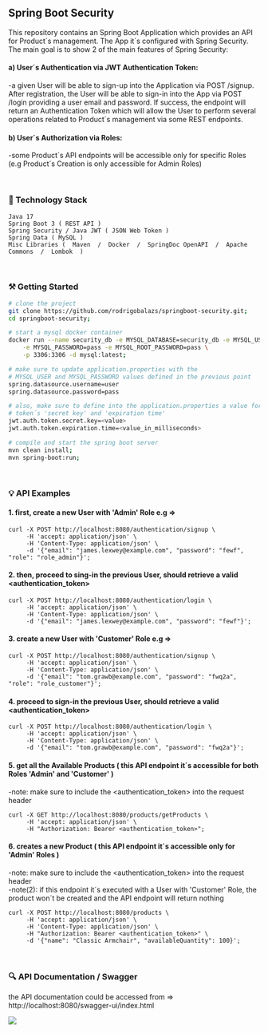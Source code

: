 ## Spring Boot Security
This repository contains an Spring Boot Application which provides an API for Product´s management.
The App it´s configured with Spring Security. The main goal is to show 2 of the main features of Spring Security:<br/>
#### a) User´s Authentication via JWT Authentication Token:
-a given User will be able to sign-up into the Application via POST /signup. After registration, the User will be able
to sign-in into the App via POST /login providing a user email and password. If success, the endpoint will return an
Authentication Token which will allow the User to perform several operations related to Product´s management via some
REST endpoints.
#### b) User´s Authorization via Roles:
-some Product´s API endpoints will be accessible only for specific Roles (e.g Product´s Creation is only accessible for Admin Roles)

<br/>

### 🔧 Technology Stack

```
Java 17
Spring Boot 3 ( REST API )
Spring Security / Java JWT ( JSON Web Token )
Spring Data ( MySQL )
Misc Libraries (  Maven  /  Docker  /  SpringDoc OpenAPI  /  Apache Commons  /  Lombok  )
```

<br/>

### ⚒️ Getting Started

```bash
# clone the project
git clone https://github.com/rodrigobalazs/springboot-security.git;
cd springboot-security;

# start a mysql docker container
docker run --name security_db -e MYSQL_DATABASE=security_db -e MYSQL_USER=user \
    -e MYSQL_PASSWORD=pass -e MYSQL_ROOT_PASSWORD=pass \
    -p 3306:3306 -d mysql:latest;

# make sure to update application.properties with the
# MYSQL_USER and MYSQL_PASSWORD values defined in the previous point
spring.datasource.username=user
spring.datasource.password=pass

# also, make sure to define into the application.properties a value for the authentication 
# token´s 'secret key' and 'expiration time'
jwt.auth.token.secret.key=<value>
jwt.auth.token.expiration.time=<value_in_milliseconds>

# compile and start the spring boot server
mvn clean install;
mvn spring-boot:run;
```

<br/>

### 💡 API Examples

#### 1. first, create a new User with 'Admin' Role e.g =>
```
curl -X POST http://localhost:8080/authentication/signup \
     -H 'accept: application/json' \
     -H 'Content-Type: application/json' \
     -d '{"email": "james.lexwey@example.com", "password": "fewf", "role": "role_admin"}';
```

#### 2. then, proceed to sing-in the previous User, should retrieve a valid <authentication_token>
```
curl -X POST http://localhost:8080/authentication/login \
     -H 'accept: application/json' \
     -H 'Content-Type: application/json' \
     -d '{"email": "james.lexwey@example.com", "password": "fewf"}';
```

#### 3. create a new User with 'Customer' Role e.g =>
```
curl -X POST http://localhost:8080/authentication/signup \
     -H 'accept: application/json' \
     -H 'Content-Type: application/json' \
     -d '{"email": "tom.grawb@example.com", "password": "fwq2a", "role": "role_customer"}';
```

#### 4. proceed to sign-in the previous User, should retrieve a valid <authentication_token>
```
curl -X POST http://localhost:8080/authentication/login \
     -H 'accept: application/json' \
     -H 'Content-Type: application/json' \
     -d '{"email": "tom.grawb@example.com", "password": "fwq2a"}';
```

#### 5. get all the Available Products ( this API endpoint it´s accessible for both Roles 'Admin' and 'Customer' )
-note: make sure to include the <authentication_token> into the request header
```
curl -X GET http://localhost:8080/products/getProducts \
     -H 'accept: application/json' \
     -H "Authorization: Bearer <authentication_token>";
```

#### 6. creates a new Product ( this API endpoint it´s accessible only for 'Admin' Roles )
-note: make sure to include the <authentication_token> into the request header<br/>
-note(2): if this endpoint it´s executed with a User with 'Customer' Role, the product won´t be created and the API endpoint will return nothing
```
curl -X POST http://localhost:8080/products \
     -H 'accept: application/json' \
     -H 'Content-Type: application/json' \
     -H "Authorization: Bearer <authentication_token>" \
     -d '{"name": "Classic Armchair", "availableQuantity": 100}';
```

<br/>

### 🔍 API Documentation / Swagger

the API documentation could be accessed from => http://localhost:8080/swagger-ui/index.html

![](https://github.com/rodrigobalazs/springboot-security/blob/main/src/main/resources/static/security_app_swagger.png)
